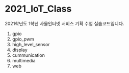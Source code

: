 # 2021_IoT_Class
2021학년도 1학년 사물인터넷 서비스 기획 수업 실습코드입니다.

1. gpio
2. gpio_pwm
3. high_level_sensor
4. display
5. cummunication
6. multimedia
7. web
